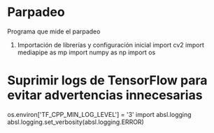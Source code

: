 # Parpadeo
Programa que mide el parpadeo

1. Importación de librerías y configuración inicial
import cv2
import mediapipe as mp
import numpy as np
import os

# Suprimir logs de TensorFlow para evitar advertencias innecesarias
os.environ['TF_CPP_MIN_LOG_LEVEL'] = '3'
import absl.logging
absl.logging.set_verbosity(absl.logging.ERROR)

